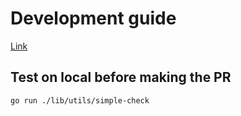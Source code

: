 # Development guide

[Link](https://github.com/apedem/rod/blob/master/.github/CONTRIBUTING.md)

## Test on local before making the PR

```bash
go run ./lib/utils/simple-check
```
